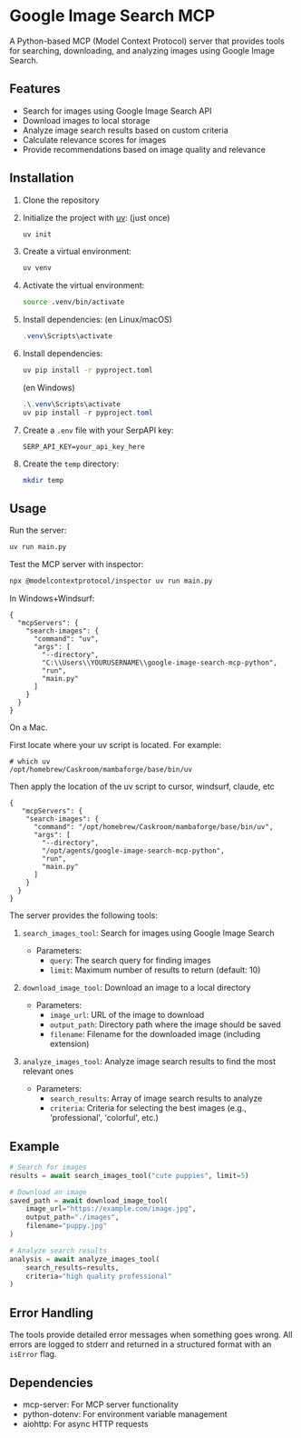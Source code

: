 # Google Image Search MCP

A Python-based MCP (Model Context Protocol) server that provides tools for searching, downloading, and analyzing images using Google Image Search.

## Features

- Search for images using Google Image Search API
- Download images to local storage
- Analyze image search results based on custom criteria
- Calculate relevance scores for images
- Provide recommendations based on image quality and relevance

## Installation

1. Clone the repository
2. Initialize the project with [uv](https://github.com/astral-sh/uv): (just once)
   ```bash
   uv init
   ```
3. Create a virtual environment:
   ```bash
   uv venv
   ```
3. Activate the virtual environment:
   ```bash
   source .venv/bin/activate
   ```
4. Install dependencies:
   (en Linux/macOS)
   ```powershell
   .venv\Scripts\activate
   ```

5. Install dependencies:
   ```bash
   uv pip install -r pyproject.toml
   ```
   (en Windows)
   ```powershell
   .\.venv\Scripts\activate
   uv pip install -r pyproject.toml
   ```
6. Create a `.env` file with your SerpAPI key:
   ```
   SERP_API_KEY=your_api_key_here
   ```
7. Create the `temp` directory:
   ```bash
   mkdir temp
   ```

## Usage

Run the server:

```bash
uv run main.py
```

Test the MCP server with inspector:

```bash
npx @modelcontextprotocol/inspector uv run main.py
```


In Windows+Windsurf:

```
{
  "mcpServers": {
    "search-images": {
      "command": "uv",
      "args": [
        "--directory",
        "C:\\Users\\YOURUSERNAME\\google-image-search-mcp-python",
        "run",
        "main.py"
      ]
    }
  }
}
```

On a Mac. 

First locate where your uv script is located. For example:

```
# which uv
/opt/homebrew/Caskroom/mambaforge/base/bin/uv
```

Then apply the location of the uv script to cursor, windsurf, claude, etc
```
{
   "mcpServers": {
    "search-images": {
      "command": "/opt/homebrew/Caskroom/mambaforge/base/bin/uv",
      "args": [
        "--directory",
        "/opt/agents/google-image-search-mcp-python",
        "run",
        "main.py"
      ]
    }
  }
}
```










The server provides the following tools:

1. `search_images_tool`: Search for images using Google Image Search

   - Parameters:
     - `query`: The search query for finding images
     - `limit`: Maximum number of results to return (default: 10)

2. `download_image_tool`: Download an image to a local directory

   - Parameters:
     - `image_url`: URL of the image to download
     - `output_path`: Directory path where the image should be saved
     - `filename`: Filename for the downloaded image (including extension)

3. `analyze_images_tool`: Analyze image search results to find the most relevant ones
   - Parameters:
     - `search_results`: Array of image search results to analyze
     - `criteria`: Criteria for selecting the best images (e.g., 'professional', 'colorful', etc.)

## Example

```python
# Search for images
results = await search_images_tool("cute puppies", limit=5)

# Download an image
saved_path = await download_image_tool(
    image_url="https://example.com/image.jpg",
    output_path="./images",
    filename="puppy.jpg"
)

# Analyze search results
analysis = await analyze_images_tool(
    search_results=results,
    criteria="high quality professional"
)
```

## Error Handling

The tools provide detailed error messages when something goes wrong. All errors are logged to stderr and returned in a structured format with an `isError` flag.

## Dependencies

- mcp-server: For MCP server functionality
- python-dotenv: For environment variable management
- aiohttp: For async HTTP requests
